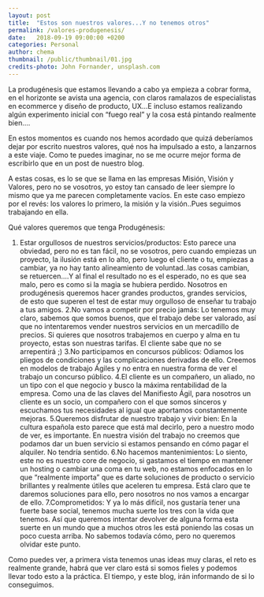 ```yaml
---
layout: post
title:  "Estos son nuestros valores...Y no tenemos otros"
permalink: /valores-produgenesis/
date:   2018-09-19 09:00:00 +0200
categories: Personal
author: chema
thumbnail: /public/thumbnail/01.jpg
credits-photo: John Fornander, unsplash.com
---
```

La produgénesis que estamos llevando a cabo ya empieza a cobrar forma, en el horizonte se avista una agencia, con claros ramalazos de especialistas en ecommerce y diseño de producto, UX...E incluso estamos realizando algún experimento inicial con “fuego real” y la cosa está pintando realmente bien….

En estos momentos es cuando nos hemos acordado que quizá deberíamos dejar por escrito nuestros valores, qué nos ha impulsado a esto, a lanzarnos a este viaje. Como te puedes imaginar, no se me ocurre mejor forma de escribirlo que en un post de nuestro blog.

A estas cosas, es lo se que se llama en las empresas Misión, Visión y Valores, pero no se vosotros, yo estoy tan cansado de leer siempre lo mismo que ya me parecen completamente vacíos. En este caso empiezo por el revés: los valores lo primero, la misión y la visión..Pues seguimos trabajando en ella. 

Qué valores queremos que tenga Produgénesis:

1. Estar orgullosos de nuestros servicios/productos: Esto parece una obviedad, pero no es tan fácil, no se vosotros, pero cuando empiezas un proyecto, la ilusión está en lo alto, pero luego el cliente o tu, empiezas a cambiar, ya no hay tanto alineamiento de voluntad..las cosas cambian, se retuercen....Y al final el resultado no es el esperado, no es que sea malo, pero es como si la magia se hubiera perdido. Nosotros en produgénesis queremos hacer grandes productos, grandes servicios, de esto que superen el test de estar muy orgulloso de enseñar tu trabajo a tus amigos. 
2.No vamos a competir por precio jamás: Lo tenemos muy claro, sabemos que somos buenos, que el trabajo debe ser valorado, así que no intentaremos vender nuestros servicios en un mercadillo de precios. Si quieres que nosotros trabajemos en cuerpo y alma en tu proyecto, estas son nuestras tarifas. El cliente sabe que no se arrepentirá ;)
3.No participamos en concursos públicos: Odiamos los pliegos de condiciones y las complicaciones derivadas de ello. Creemos en modelos de trabajo Ágiles y no entra en nuestra forma de ver el trabajo un concurso público. 
4.El cliente es un compañero, un aliado, no un tipo con el que negocio y busco la máxima rentabilidad de la empresa. Como una de las claves del Manifiesto Ágil, para nosotros un cliente es un socio, un compañero con el que somos sinceros y escuchamos tus necesidades al igual que aportamos constantemente mejoras. 
5.Queremos disfrutar de nuestro trabajo y vivir bien: En la cultura española esto parece que está mal decirlo, pero a nuestro modo de ver, es importante. En nuestra visión del trabajo no creemos que podamos dar un buen servicio si estamos pensando en cómo pagar el alquiler. No tendría sentido. 
6.No hacemos mantenimientos: Lo siento, este no es nuestro core de negocio, si gastamos el tiempo en mantener un hosting o cambiar una coma en tu web, no estamos enfocados en lo que “realmente importa” que es darte soluciones de producto o servicio brillantes y realmente útiles que aceleren tu empresa. Está claro que te daremos soluciones para ello, pero nosotros no nos vamos a encargar de ello. 
7.Comprometidos: Y ya lo más difícil, nos gustaría tener una fuerte base social, tenemos mucha suerte los tres con la vida que tenemos. Así que queremos intentar devolver de alguna forma esta suerte en un mundo que a muchos otros les está poniendo las cosas un poco cuesta arriba. No sabemos todavía cómo, pero no queremos olvidar este punto. 

Como puedes ver, a primera vista tenemos unas ideas muy claras, el reto es realmente grande, habrá que ver claro está si somos fieles y  podemos llevar todo esto a la práctica. El tiempo, y este blog, irán informando de si lo conseguimos. 

